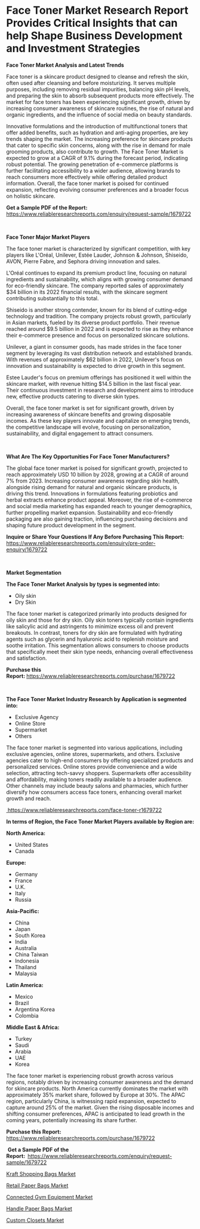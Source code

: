 <p><h1>Face Toner Market Research Report Provides Critical Insights that can help Shape Business Development and Investment Strategies</h1></p><p><strong>Face Toner Market Analysis and Latest Trends</strong></p>
<p><p>Face toner is a skincare product designed to cleanse and refresh the skin, often used after cleansing and before moisturizing. It serves multiple purposes, including removing residual impurities, balancing skin pH levels, and preparing the skin to absorb subsequent products more effectively. The market for face toners has been experiencing significant growth, driven by increasing consumer awareness of skincare routines, the rise of natural and organic ingredients, and the influence of social media on beauty standards.</p><p>Innovative formulations and the introduction of multifunctional toners that offer added benefits, such as hydration and anti-aging properties, are key trends shaping the market. The increasing preference for skincare products that cater to specific skin concerns, along with the rise in demand for male grooming products, also contribute to growth. The Face Toner Market is expected to grow at a CAGR of 9.1% during the forecast period, indicating robust potential. The growing penetration of e-commerce platforms is further facilitating accessibility to a wider audience, allowing brands to reach consumers more effectively while offering detailed product information. Overall, the face toner market is poised for continued expansion, reflecting evolving consumer preferences and a broader focus on holistic skincare.</p></p>
<p><strong>Get a Sample PDF of the Report:&nbsp;</strong> <a href="https://www.reliableresearchreports.com/enquiry/request-sample/1679722?utm_campaign=118&utm_medium=2&utm_source=Github&utm_content=ia&utm_term=04042025&utm_id=face-toner">https://www.reliableresearchreports.com/enquiry/request-sample/1679722</a></p>
<p>&nbsp;</p>
<p><strong>Face Toner Major Market Players</strong></p>
<p><p>The face toner market is characterized by significant competition, with key players like L'Oréal, Unilever, Estée Lauder, Johnson & Johnson, Shiseido, AVON, Pierre Fabre, and Sephora driving innovation and sales. </p><p>L'Oréal continues to expand its premium product line, focusing on natural ingredients and sustainability, which aligns with growing consumer demand for eco-friendly skincare. The company reported sales of approximately $34 billion in its 2022 financial results, with the skincare segment contributing substantially to this total.</p><p>Shiseido is another strong contender, known for its blend of cutting-edge technology and tradition. The company projects robust growth, particularly in Asian markets, fueled by its diverse product portfolio. Their revenue reached around $9.5 billion in 2022 and is expected to rise as they enhance their e-commerce presence and focus on personalized skincare solutions.</p><p>Unilever, a giant in consumer goods, has made strides in the face toner segment by leveraging its vast distribution network and established brands. With revenues of approximately $62 billion in 2022, Unilever's focus on innovation and sustainability is expected to drive growth in this segment.</p><p>Estee Lauder's focus on premium offerings has positioned it well within the skincare market, with revenue hitting $14.5 billion in the last fiscal year. Their continuous investment in research and development aims to introduce new, effective products catering to diverse skin types.</p><p>Overall, the face toner market is set for significant growth, driven by increasing awareness of skincare benefits and growing disposable incomes. As these key players innovate and capitalize on emerging trends, the competitive landscape will evolve, focusing on personalization, sustainability, and digital engagement to attract consumers.</p></p>
<p>&nbsp;</p>
<p><strong>What Are The Key Opportunities For Face Toner Manufacturers?</strong></p>
<p><p>The global face toner market is poised for significant growth, projected to reach approximately USD 10 billion by 2028, growing at a CAGR of around 7% from 2023. Increasing consumer awareness regarding skin health, alongside rising demand for natural and organic skincare products, is driving this trend. Innovations in formulations featuring probiotics and herbal extracts enhance product appeal. Moreover, the rise of e-commerce and social media marketing has expanded reach to younger demographics, further propelling market expansion. Sustainability and eco-friendly packaging are also gaining traction, influencing purchasing decisions and shaping future product development in the segment.</p></p>
<p><strong>Inquire or Share Your Questions If Any Before Purchasing This Report:</strong> <a href="https://www.reliableresearchreports.com/enquiry/pre-order-enquiry/1679722?utm_campaign=118&utm_medium=2&utm_source=Github&utm_content=ia&utm_term=04042025&utm_id=face-toner">https://www.reliableresearchreports.com/enquiry/pre-order-enquiry/1679722</a></p>
<p>&nbsp;</p>
<p><strong>Market Segmentation</strong></p>
<p><strong>The Face Toner Market Analysis by types is segmented into:</strong></p>
<p><ul><li>Oily skin</li><li>Dry Skin</li></ul></p>
<p><p>The face toner market is categorized primarily into products designed for oily skin and those for dry skin. Oily skin toners typically contain ingredients like salicylic acid and astringents to minimize excess oil and prevent breakouts. In contrast, toners for dry skin are formulated with hydrating agents such as glycerin and hyaluronic acid to replenish moisture and soothe irritation. This segmentation allows consumers to choose products that specifically meet their skin type needs, enhancing overall effectiveness and satisfaction.</p></p>
<p><strong>Purchase this Report:&nbsp;</strong><a href="https://www.reliableresearchreports.com/purchase/1679722?utm_campaign=118&utm_medium=2&utm_source=Github&utm_content=ia&utm_term=04042025&utm_id=face-toner">https://www.reliableresearchreports.com/purchase/1679722</a></p>
<p>&nbsp;</p>
<p><strong>The Face Toner Market Industry Research by Application is segmented into:</strong></p>
<p><ul><li>Exclusive Agency</li><li>Online Store</li><li>Supermarket</li><li>Others</li></ul></p>
<p><p>The face toner market is segmented into various applications, including exclusive agencies, online stores, supermarkets, and others. Exclusive agencies cater to high-end consumers by offering specialized products and personalized services. Online stores provide convenience and a wide selection, attracting tech-savvy shoppers. Supermarkets offer accessibility and affordability, making toners readily available to a broader audience. Other channels may include beauty salons and pharmacies, which further diversify how consumers access face toners, enhancing overall market growth and reach.</p></p>
<p><a href="https://www.reliableresearchreports.com/face-toner-r1679722?utm_campaign=118&utm_medium=2&utm_source=Github&utm_content=ia&utm_term=04042025&utm_id=face-toner">&nbsp;https://www.reliableresearchreports.com/face-toner-r1679722</a></p>
<p><strong>In terms of Region, the Face Toner Market Players available by Region are:</strong></p>
<p>
    <p> <strong> North America: </strong>
        <ul>
            <li>United States</li>
            <li>Canada</li>
        </ul>
        </p> 
    <p> <strong> Europe: </strong>
        <ul>
            <li>Germany</li>
            <li>France</li>
            <li>U.K.</li>
            <li>Italy</li>
            <li>Russia</li>
        </ul>
        </p> 
    <p> <strong> Asia-Pacific: </strong>
        <ul>
            <li>China</li>
            <li>Japan</li>
            <li>South Korea</li>
            <li>India</li>
            <li>Australia</li>
            <li>China Taiwan</li>
            <li>Indonesia</li>
            <li>Thailand</li>
            <li>Malaysia</li>
        </ul>
        </p> 
    <p> <strong> Latin America: </strong>
        <ul>
            <li>Mexico</li>
            <li>Brazil</li>
            <li>Argentina Korea</li>
            <li>Colombia</li>
        </ul>
        </p> 
    <p> <strong> Middle East & Africa: </strong>
        <ul>
            <li>Turkey</li>
            <li>Saudi</li>
            <li>Arabia</li>
            <li>UAE</li>
            <li>Korea</li>
        </ul>
    </p>
    </p>
<p><p>The face toner market is experiencing robust growth across various regions, notably driven by increasing consumer awareness and the demand for skincare products. North America currently dominates the market with approximately 35% market share, followed by Europe at 30%. The APAC region, particularly China, is witnessing rapid expansion, expected to capture around 25% of the market. Given the rising disposable incomes and shifting consumer preferences, APAC is anticipated to lead growth in the coming years, potentially increasing its share further.</p></p>
<p><strong>Purchase this Report: </strong><a href="https://www.reliableresearchreports.com/purchase/1679722?utm_campaign=118&utm_medium=2&utm_source=Github&utm_content=ia&utm_term=04042025&utm_id=face-toner">https://www.reliableresearchreports.com/purchase/1679722</a></p>
<p>&nbsp;<strong>Get a Sample PDF of the Report:&nbsp;&nbsp;</strong><a href="https://www.reliableresearchreports.com/enquiry/request-sample/1679722?utm_campaign=118&utm_medium=2&utm_source=Github&utm_content=ia&utm_term=04042025&utm_id=face-toner">https://www.reliableresearchreports.com/enquiry/request-sample/1679722</a></p>
<p><strong></strong></p>
<p><p><a href="https://github.com/baheraennika/Market-Research-Report-List-1/blob/main/kraft-shopping-bags-market.md?utm_campaign=118&utm_medium=2&utm_source=Github&utm_content=ia&utm_term=04042025&utm_id=face-toner">Kraft Shopping Bags Market</a></p><p><a href="https://github.com/adelanwkadua/Market-Research-Report-List-1/blob/main/retail-paper-bags-market.md?utm_campaign=118&utm_medium=2&utm_source=Github&utm_content=ia&utm_term=04042025&utm_id=face-toner">Retail Paper Bags Market</a></p><p><a href="https://github.com/helmeludu/Market-Research-Report-List-1/blob/main/connected-gym-equipment-market.md?utm_campaign=118&utm_medium=2&utm_source=Github&utm_content=ia&utm_term=04042025&utm_id=face-toner">Connected Gym Equipment Market</a></p><p><a href="https://github.com/mokeleveisel/Market-Research-Report-List-1/blob/main/handle-paper-bags-market.md?utm_campaign=118&utm_medium=2&utm_source=Github&utm_content=ia&utm_term=04042025&utm_id=face-toner">Handle Paper Bags Market</a></p><p><a href="https://github.com/elroddrewspm/Market-Research-Report-List-1/blob/main/custom-closets-market.md?utm_campaign=118&utm_medium=2&utm_source=Github&utm_content=ia&utm_term=04042025&utm_id=face-toner">Custom Closets Market</a></p></p>